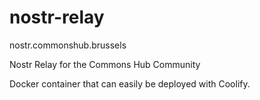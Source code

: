 # nostr-relay
nostr.commonshub.brussels

Nostr Relay for the Commons Hub Community

Docker container that can easily be deployed with Coolify.
